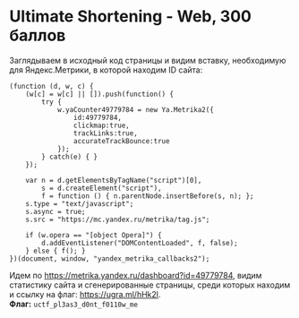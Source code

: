 # Ultimate Shortening - Web, 300 баллов
Заглядываем в исходный код страницы и видим вставку, необходимую для Яндекс.Метрики, в которой находим ID сайта:
```
(function (d, w, c) {
    (w[c] = w[c] || []).push(function() {
        try {
            w.yaCounter49779784 = new Ya.Metrika2({
                id:49779784,
                clickmap:true,
                trackLinks:true,
                accurateTrackBounce:true
            });
        } catch(e) { }
    });

    var n = d.getElementsByTagName("script")[0],
        s = d.createElement("script"),
        f = function () { n.parentNode.insertBefore(s, n); };
    s.type = "text/javascript";
    s.async = true;
    s.src = "https://mc.yandex.ru/metrika/tag.js";

    if (w.opera == "[object Opera]") {
        d.addEventListener("DOMContentLoaded", f, false);
    } else { f(); }
})(document, window, "yandex_metrika_callbacks2");
```
Идем по https://metrika.yandex.ru/dashboard?id=49779784, видим статистику сайта и сгенерированные страницы, среди которых находим и ссылку на флаг: https://ugra.ml/hHk2l. <br>
**Флаг:** `uctf_pl3as3_d0nt_f0110w_me`
